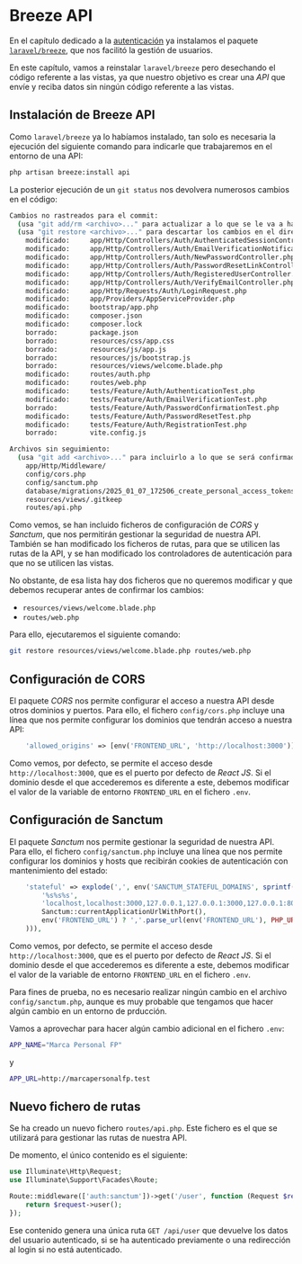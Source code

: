 # Breeze API

En el capítulo dedicado a la [autenticación](./052_Autenticacion.md) ya instalamos el paquete [`laravel/breeze`](https://laravel.com/docs/starter-kits#laravel-breeze), que nos facilitó la gestión de usuarios.

En este capítulo, vamos a reinstalar `laravel/breeze` pero desechando el código referente a las vistas, ya que nuestro objetivo es crear una _API_ que envíe y reciba datos sin ningún código referente a las vistas.

## Instalación de Breeze API

Como `laravel/breeze` ya lo habíamos instalado, tan solo es necesaria la ejecución del siguiente comando para indicarle que trabajaremos en el entorno de una API:

```bash
php artisan breeze:install api
```

La posterior ejecución de un `git status` nos devolvera numerosos cambios en el código:
    
```bash
Cambios no rastreados para el commit:
  (usa "git add/rm <archivo>..." para actualizar a lo que se le va a hacer commit)
  (usa "git restore <archivo>..." para descartar los cambios en el directorio de trabajo)
	modificado:     app/Http/Controllers/Auth/AuthenticatedSessionController.php
	modificado:     app/Http/Controllers/Auth/EmailVerificationNotificationController.php
	modificado:     app/Http/Controllers/Auth/NewPasswordController.php
	modificado:     app/Http/Controllers/Auth/PasswordResetLinkController.php
	modificado:     app/Http/Controllers/Auth/RegisteredUserController.php
	modificado:     app/Http/Controllers/Auth/VerifyEmailController.php
	modificado:     app/Http/Requests/Auth/LoginRequest.php
	modificado:     app/Providers/AppServiceProvider.php
	modificado:     bootstrap/app.php
	modificado:     composer.json
	modificado:     composer.lock
	borrado:        package.json
	borrado:        resources/css/app.css
	borrado:        resources/js/app.js
	borrado:        resources/js/bootstrap.js
	borrado:        resources/views/welcome.blade.php
	modificado:     routes/auth.php
	modificado:     routes/web.php
	modificado:     tests/Feature/Auth/AuthenticationTest.php
	modificado:     tests/Feature/Auth/EmailVerificationTest.php
	borrado:        tests/Feature/Auth/PasswordConfirmationTest.php
	modificado:     tests/Feature/Auth/PasswordResetTest.php
	modificado:     tests/Feature/Auth/RegistrationTest.php
	borrado:        vite.config.js

Archivos sin seguimiento:
  (usa "git add <archivo>..." para incluirlo a lo que se será confirmado)
	app/Http/Middleware/
	config/cors.php
	config/sanctum.php
	database/migrations/2025_01_07_172506_create_personal_access_tokens_table.php
	resources/views/.gitkeep
	routes/api.php
```

Como vemos, se han incluido ficheros de configuración de _CORS_ y _Sanctum_, que nos permitirán gestionar la seguridad de nuestra API. También se han modificado los ficheros de rutas, para que se utilicen las rutas de la API, y se han modificado los controladores de autenticación para que no se utilicen las vistas.

No obstante, de esa lista hay dos ficheros que no queremos modificar y que debemos recuperar antes de confirmar los cambios:

- `resources/views/welcome.blade.php`
- `routes/web.php`

Para ello, ejecutaremos el siguiente comando:

```bash
git restore resources/views/welcome.blade.php routes/web.php
```

## Configuración de CORS

El paquete _CORS_ nos permite configurar el acceso a nuestra API desde otros dominios y puertos. Para ello, el fichero `config/cors.php` incluye una línea que nos permite configurar los dominios que tendrán acceso a nuestra API:

```php
    'allowed_origins' => [env('FRONTEND_URL', 'http://localhost:3000')],
```

Como vemos, por defecto, se permite el acceso desde `http://localhost:3000`, que es el puerto por defecto de _React JS_. Si el dominio desde el que accederemos es diferente a este, debemos modificar el valor de la variable de entorno `FRONTEND_URL` en el fichero `.env`.

## Configuración de Sanctum

El paquete _Sanctum_ nos permite gestionar la seguridad de nuestra API. Para ello, el fichero `config/sanctum.php` incluye una línea que nos permite configurar los dominios y hosts que recibirán cookies de autenticación con mantenimiento del estado:

```php
    'stateful' => explode(',', env('SANCTUM_STATEFUL_DOMAINS', sprintf(
        '%s%s%s',
        'localhost,localhost:3000,127.0.0.1,127.0.0.1:3000,127.0.0.1:8000,::1',
        Sanctum::currentApplicationUrlWithPort(),
        env('FRONTEND_URL') ? ','.parse_url(env('FRONTEND_URL'), PHP_URL_HOST) : ''
    ))),
```

Como vemos, por defecto, se permite el acceso desde `http://localhost:3000`, que es el puerto por defecto de _React JS_. Si el dominio desde el que accederemos es diferente a este, debemos modificar el valor de la variable de entorno `FRONTEND_URL` en el fichero `.env`.

Para fines de prueba, no es necesario realizar ningún cambio en el archivo `config/sanctum.php`, aunque es muy probable que tengamos que hacer algún cambio en un entorno de prducción.

Vamos a aprovechar para hacer algún cambio adicional en el fichero `.env`:

```bash
APP_NAME="Marca Personal FP"
```

y

```bash
APP_URL=http://marcapersonalfp.test
```

## Nuevo fichero de rutas

Se ha creado un nuevo fichero `routes/api.php`. Este fichero es el que se utilizará para gestionar las rutas de nuestra API.

De momento, el único contenido es el siguiente:

```php
use Illuminate\Http\Request;
use Illuminate\Support\Facades\Route;

Route::middleware(['auth:sanctum'])->get('/user', function (Request $request) {
    return $request->user();
});
```

Ese contenido genera una única ruta `GET /api/user` que devuelve los datos del usuario autenticado, si se ha autenticado previamente o una redirección al login si no está autenticado.
